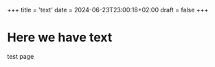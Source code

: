 +++
title = 'text'
date = 2024-06-23T23:00:18+02:00
draft = false
+++

# Here we have text

test page
